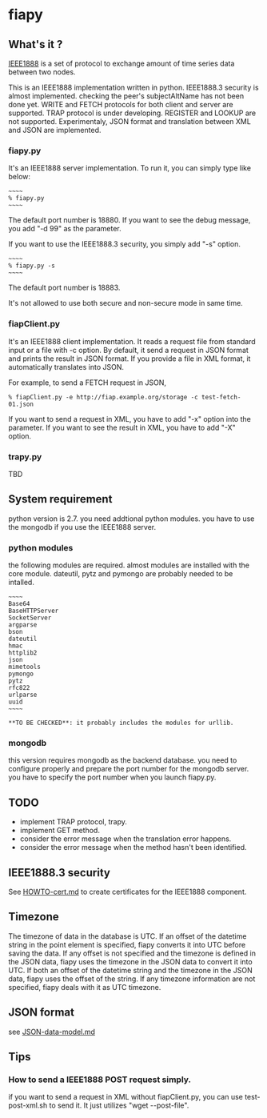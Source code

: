 fiapy
=====

## What's it ?

[IEEE1888](http://standards.ieee.org/findstds/standard/1888-2014.html) is a set of protocol to exchange amount of time series data between two nodes.

This is an IEEE1888 implementation written in python.
IEEE1888.3 security is almost implemented.
checking the peer's subjectAltName has not been done yet.
WRITE and FETCH protocols for both client and server are supported.
TRAP protocol is under developing.
REGISTER and LOOKUP are not supported.
Experimentaly, JSON format and translation between XML and JSON are implemented.

### fiapy.py

It's an IEEE1888 server implementation.
To run it, you can simply type like below:

    ~~~~
    % fiapy.py
    ~~~~

The default port number is 18880.
If you want to see the debug message, you add "-d 99" as the parameter.

If you want to use the IEEE1888.3 security, you simply add "-s" option.

    ~~~~
    % fiapy.py -s
    ~~~~

The default port number is 18883.

It's not allowed to use both secure and non-secure mode in same time.

### fiapClient.py

It's an IEEE1888 client implementation.
It reads a request file from standard input or a file with -c option.
By default, it send a request in JSON format and prints the result in JSON format.
If you provide a file in XML format, it automatically translates into JSON.

For example, to send a FETCH request in JSON,

~~~~
% fiapClient.py -e http://fiap.example.org/storage -c test-fetch-01.json
~~~~

If you want to send a request in XML, you have to add "-x" option into the parameter.
If you want to see the result in XML, you have to add "-X" option.

### trapy.py

TBD

## System requirement

python version is 2.7.
you need addtional python modules.
you have to use the mongodb if you use the IEEE1888 server.

### python modules

the following modules are required.  almost modules are installed with the core module.
dateutil, pytz and pymongo are probably needed to be intalled.

    ~~~~
    Base64
    BaseHTTPServer
    SocketServer
    argparse
    bson
    dateutil
    hmac
    httplib2
    json
    mimetools
    pymongo
    pytz
    rfc822
    urlparse
    uuid
    ~~~~

    **TO BE CHECKED**: it probably includes the modules for urllib.

### mongodb

this version requires mongodb as the backend database.
you need to configure properly and prepare the port number for the mongodb server.
you have to specify the port number when you launch fiapy.py.

## TODO

- implement TRAP protocol, trapy.
- implement GET method.
- consider the error message when the translation error happens.
- consider the error message when the method hasn't been identified.

## IEEE1888.3 security

See [HOWTO-cert.md](https://github.com/tanupoo/fiapy/blob/master/HOWTO-cert.md)
to create certificates for the IEEE1888 component.

## Timezone

The timezone of data in the database is UTC.
If an offset of the datetime string in the point element is specified,
fiapy converts it into UTC before saving the data.
If any offset is not specified and the timezone is defined in the JSON data,
fiapy uses the timezone in the JSON data to convert it into UTC.
If both an offset of the datetime string and the timezone in the JSON data,
fiapy uses the offset of the string.
If any timezone information are not specified,
fiapy deals with it as UTC timezone.

## JSON format

see [JSON-data-model.md](https://github.com/tanupoo/fiapy/blob/master/JSON-data-model.md)

## Tips

### How to send a IEEE1888 POST request simply.

if you want to send a request in XML without fiapClient.py,
you can use test-post-xml.sh to send it.
It just utilizes "wget --post-file".

